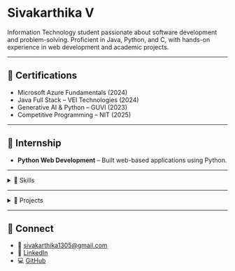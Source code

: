 # Sivakarthika V

Information Technology student passionate about software development and problem-solving. Proficient in Java, Python, and C, with hands-on experience in web development and academic projects.

---

## 🏅 Certifications

- Microsoft Azure Fundamentals (2024)  
- Java Full Stack – VEI Technologies (2024)  
- Generative AI & Python – GUVI (2023)  
- Competitive Programming – NIT (2025)

---

## 💼 Internship

- **Python Web Development** – Built web-based applications using Python.

---

<details>
  <summary>🔧 Skills</summary>

  - **Programming**: Java, C, Python  
  - **Soft Skills**: Adaptability, Time Management  
  - **Languages**: Tamil, English  
</details>

---

<details>
  <summary>🚀 Projects</summary>

  **🍕 Pizza Landing Page**  
  A responsive website for a fictional pizza shop.  
  **Tech**: HTML, CSS, JavaScript
</details>

---

## 🔗 Connect

- 📧 [sivakarthika1305@gmail.com](mailto:sivakarthika1305@gmail.com)  
- 💼 [LinkedIn](https://linkedin.com/in/sivakarthika-v)  
- 💻 [GitHub](https://github.com/Sivakarthika13)
